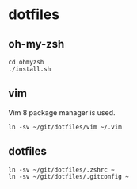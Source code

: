 # dotfiles

## oh-my-zsh
```
cd ohmyzsh
./install.sh
```

## vim
Vim 8 package manager is used.
```
ln -sv ~/git/dotfiles/vim ~/.vim
```

## dotfiles
```
ln -sv ~/git/dotfiles/.zshrc ~
ln -sv ~/git/dotfiles/.gitconfig ~
```
